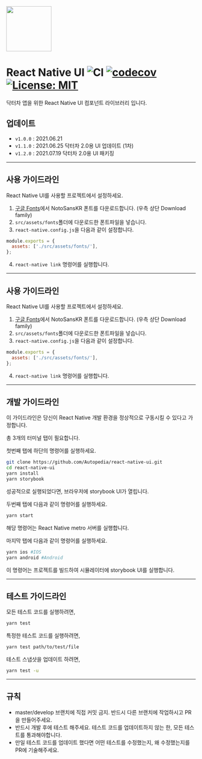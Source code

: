 <img src="https://image.doctor-cha.com/assets/SquareLogo-filled.png" width=120 />

# React Native UI ![CI](https://github.com/Autopedia/react-native-ui/actions/workflows/main.yml/badge.svg) [![codecov](https://codecov.io/gh/Autopedia/react-native-ui/branch/master/graph/badge.svg?token=982D9YJDJI)](https://codecov.io/gh/Autopedia/react-native-ui)[![License: MIT](https://img.shields.io/badge/License-MIT-yellow.svg)](https://opensource.org/licenses/MIT)

닥터차 앱을 위한 React Native UI 컴포넌트 라이브러리 입니다.

## 업데이트

- `v1.0.0` : 2021.06.21
- `v1.1.0` : 2021.06.25 닥터차 2.0용 UI 업데이트 (1차)
- `v1.2.0` : 2021.07.19 닥터차 2.0용 UI 패키징

---

## 사용 가이드라인

React Native UI를 사용할 프로젝트에서 설정하세요.

1. [구글 Fonts](https://fonts.google.com/specimen/Noto+Sans+KR)에서 NotoSansKR 폰트를 다운로드합니다. (우측 상단 Download family)
2. `src/assets/fonts`폴더에 다운로드한 폰트파일을 넣습니다.
3. `react-native.config.js`을 다음과 같이 설정합니다.

```javascript
module.exports = {
  assets: ['./src/assets/fonts/'],
};
```

4. `react-native link` 명령어를 실행합니다.

---

## 사용 가이드라인

React Native UI를 사용할 프로젝트에서 설정하세요.

1. [구글 Fonts](https://fonts.google.com/specimen/Noto+Sans+KR)에서 NotoSansKR 폰트를 다운로드합니다. (우측 상단 Download family)
2. `src/assets/fonts`폴더에 다운로드한 폰트파일을 넣습니다.
3. `react-native.config.js`을 다음과 같이 설정합니다.

```javascript
module.exports = {
  assets: ['./src/assets/fonts/'],
};
```

4. `react-native link` 명령어를 실행합니다.

---

## 개발 가이드라인

이 가이드라인은 당신이 React Native 개발 환경을 정상적으로 구동시킬 수 있다고 가정합니다.

총 3개의 터미널 탭이 필요합니다.

첫번째 탭에 하단의 명령어를 실행하세요.

```bash
git clone https://github.com/Autopedia/react-native-ui.git
cd react-native-ui
yarn install
yarn storybook
```

성공적으로 실행되었다면, 브라우저에 storybook UI가 열립니다.

두번째 탭에 다음과 같이 명령어를 실행하세요.

```bash
yarn start
```

해당 명령어는 React Native metro 서버를 실행합니다.

마지막 탭에 다음과 같이 명령어를 실행하세요.

```bash
yarn ios #IOS
yarn android #Android
```

이 명령어는 프로젝트를 빌드하여 시뮬레이터에 storybook UI를 실행합니다.

---

## 테스트 가이드라인

모든 테스트 코드를 실행하려면,

```bash
yarn test
```

특정한 테스트 코드를 실행하려면,

```bash
yarn test path/to/test/file
```

테스트 스냅샷을 업데이트 하려면,

```bash
yarn test -u
```

---

## 규칙

- master/develop 브랜치에 직접 커밋 금지. 반드시 다른 브랜치에 작업하시고 PR을 만들어주세요.
- 반드시 개발 후에 테스트 해주세요. 테스트 코드를 업데이트하지 않는 한, 모든 테스트를 통과해야합니다.
- 만일 테스트 코드를 업데이트 했다면 어떤 테스트를 수정했는지, 왜 수정했는지를 PR에 기술해주세요.
